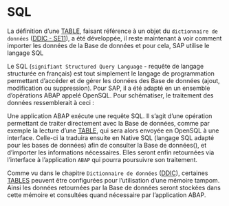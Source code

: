 # SQL

La définition d’une [TABLE](../../08_DB_TABLES/02_TABLES.md), faisant référence à un objet du `dictionnaire de données` ([DDIC - SE11](../../07_DDIC/02_SE11.md)), a été développée, il reste maintenant à voir comment importer les données de la Base de données et pour cela, SAP utilise le langage SQL

Le SQL (`signifiant Structured Query Language` - requête de langage structurée en français) est tout simplement le langage de programmation permettant d’accéder et de gérer les données des Base de données (ajout, modification ou suppression). Pour SAP, il a été adapté en un ensemble d’opérations ABAP appelé OpenSQL. Pour schématiser, le traitement des données ressemblerait à ceci :

Une application ABAP exécute une requête SQL. Il s’agit d’une opération permettant de traiter directement avec la Base de données, comme par exemple la lecture d’une [TABLE](../../08_DB_TABLES/02_TABLES.md), qui sera alors envoyée en OpenSQL à une interface. Celle-ci la traduira ensuite en Native SQL (langage SQL adapté pour les bases de données) afin de consulter la Base de données(), et d’importer les informations nécessaires. Elles seront enfin retournées via l’interface à l’application `ABAP` qui pourra poursuivre son traitement.

Comme vu dans le chapitre `Dictionnaire de données` ([DDIC](../../07_DDIC/01_DICTIONNAIRE_DE_DONNEES.md)), certaines [TABLES](../../08_DB_TABLES/02_TABLES.md) peuvent être configurées pour l’utilisation d’une mémoire tampom. Ainsi les données retournées par la Base de données seront stockées dans cette mémoire et consultées quand nécessaire par l’application ABAP.
